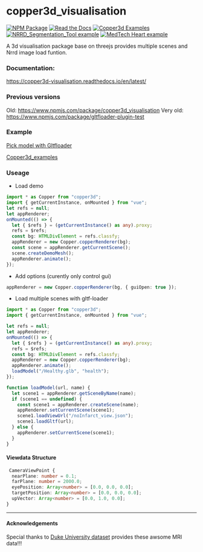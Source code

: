 # copper3d_visualisation

[![NPM Package][npm]][npm-url]
[![Read the Docs][readthedocs]][readthedocs-url]
[![Copper3d Examples][examples]][examples-url]
[![NRRD_Segmentation_Tool example][nrrd_example]][nrrd_example-url]
[![MedTech Heart example][heart_example]][heart_example-url]

A 3d visualisation package base on threejs provides multiple scenes and Nrrd image load funtion.

### Documentation:

https://copper3d-visualisation.readthedocs.io/en/latest/

### Previous versions

Old: https://www.npmjs.com/package/copper3d_visualisation
Very old: https://www.npmjs.com/package/gltfloader-plugin-test

### Example

[Pick model with Gltfloader](https://linkungao.github.io/loadHumanModel_example/)

[Copper3d_examples](https://linkungao.github.io/copper3d_examples)

### Useage

- Load demo

```ts
import * as Copper from "copper3d";
import { getCurrentInstance, onMounted } from "vue";
let refs = null;
let appRenderer;
onMounted(() => {
  let { $refs } = (getCurrentInstance() as any).proxy;
  refs = $refs;
  const bg: HTMLDivElement = refs.classfy;
  appRenderer = new Copper.copperRenderer(bg);
  const scene = appRenderer.getCurrentScene();
  scene.createDemoMesh();
  appRenderer.animate();
});
```

- Add options (curently only control gui)

```ts
appRenderer = new Copper.copperRenderer(bg, { guiOpen: true });
```

- Load multiple scenes with gltf-loader

```ts
import * as Copper from "copper3d";
import { getCurrentInstance, onMounted } from "vue";

let refs = null;
let appRenderer;
onMounted(() => {
  let { $refs } = (getCurrentInstance() as any).proxy;
  refs = $refs;
  const bg: HTMLDivElement = refs.classfy;
  appRenderer = new Copper.copperRenderer(bg);
  appRenderer.animate();
  loadModel("/Healthy.glb", "health");
});

function loadModel(url, name) {
  let scene1 = appRenderer.getSceneByName(name);
  if (scene1 == undefined) {
    const scene1 = appRenderer.createScene(name);
    appRenderer.setCurrentScene(scene1);
    scene1.loadViewUrl("/noInfarct_view.json");
    scene1.loadGltf(url);
  } else {
    appRenderer.setCurrentScene(scene1);
  }
}
```

#### Viewdata Structure

```ts
 CameraViewPoint {
  nearPlane: number = 0.1;
  farPlane: number = 2000.0;
  eyePosition: Array<number> = [0.0, 0.0, 0.0];
  targetPosition: Array<number> = [0.0, 0.0, 0.0];
  upVector: Array<number> = [0.0, 1.0, 0.0];
}
```

---

[npm]: https://img.shields.io/npm/v/copper3d_visualisation
[npm-url]: https://www.npmjs.com/package/copper3d
[readthedocs]: https://img.shields.io/readthedocs/copper3d_visualisation
[readthedocs-url]: https://copper3d-visualisation.readthedocs.io/en/latest/
[examples]: https://img.shields.io/badge/copper3d__visualisation-examples-orange
[examples-url]: https://linkungao.github.io/copper3d_examples
[nrrd_example]: https://img.shields.io/badge/Nrrd__Segmentation__tool-example-orange
[nrrd_example-url]: https://abi-web-apps.github.io/NRRD_Segmentation_Tool/
[heart_example-url]: https://uoa-heart-mechanics-research.github.io/medtech-heart/model-heart
[heart_example]: https://img.shields.io/badge/Medtech%20Heart-example-brightgreen

#### Acknowledgements

Special thanks to [Duke University dataset](https://wiki.cancerimagingarchive.net/pages/viewpage.action?pageId=70226903) provides these awsome MRI data!!!

